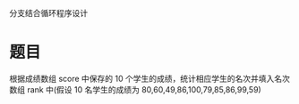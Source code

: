 分支结合循环程序设计
# 题目
根据成绩数组 score 中保存的 10 个学生的成绩，统计相应学生的名次并填入名次数组 rank 中(假设 10 名学生的成绩为 80,60,49,86,100,79,85,86,99,59)
